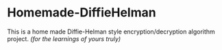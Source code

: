 # Homemade-DiffieHelman

This is a home made Diffie-Helman style encryption/decryption algorithm project.
*(for the learnings of yours truly)*
